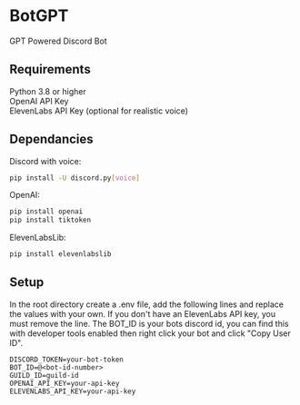# BotGPT

GPT Powered Discord Bot

## Requirements
Python 3.8 or higher <br>
OpenAI API Key <br>
ElevenLabs API Key (optional for realistic voice)

## Dependancies
Discord with voice:
```bash
pip install -U discord.py[voice]
```
OpenAI:
```bash
pip install openai
pip install tiktoken
```
ElevenLabsLib:
```bash
pip install elevenlabslib
```

## Setup
In the root directory create a .env file, add the following lines and replace the values with your own. If you don't have an ElevenLabs API key, you must remove the line. The BOT_ID is your bots discord id, you can find this with developer tools enabled then right click your bot and click "Copy User ID". 

```
DISCORD_TOKEN=your-bot-token
BOT_ID=@<bot-id-number>
GUILD_ID=guild-id
OPENAI_API_KEY=your-api-key
ELEVENLABS_API_KEY=your-api-key
```
